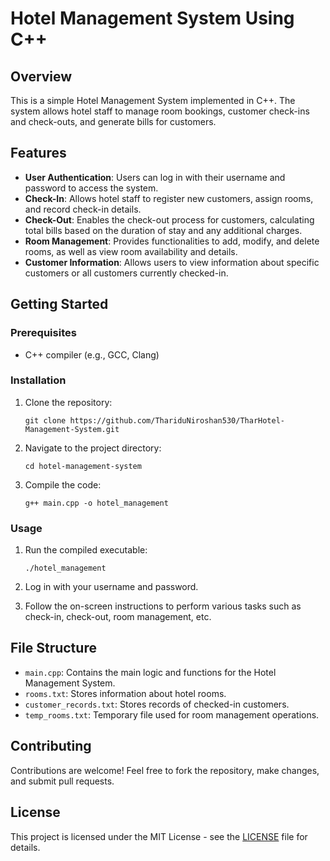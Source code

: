 # Hotel Management System Using C++

## Overview

This is a simple Hotel Management System implemented in C++. The system allows hotel staff to manage room bookings, customer check-ins and check-outs, and generate bills for customers.

## Features

- **User Authentication**: Users can log in with their username and password to access the system.
- **Check-In**: Allows hotel staff to register new customers, assign rooms, and record check-in details.
- **Check-Out**: Enables the check-out process for customers, calculating total bills based on the duration of stay and any additional charges.
- **Room Management**: Provides functionalities to add, modify, and delete rooms, as well as view room availability and details.
- **Customer Information**: Allows users to view information about specific customers or all customers currently checked-in.

## Getting Started

### Prerequisites

- C++ compiler (e.g., GCC, Clang)

### Installation

1. Clone the repository:
    ```
    git clone https://github.com/ThariduNiroshan530/TharHotel-Management-System.git
    ```

2. Navigate to the project directory:
    ```
    cd hotel-management-system
    ```

3. Compile the code:
    ```
    g++ main.cpp -o hotel_management
    ```

### Usage

1. Run the compiled executable:
    ```
    ./hotel_management
    ```

2. Log in with your username and password.

3. Follow the on-screen instructions to perform various tasks such as check-in, check-out, room management, etc.

## File Structure

- `main.cpp`: Contains the main logic and functions for the Hotel Management System.
- `rooms.txt`: Stores information about hotel rooms.
- `customer_records.txt`: Stores records of checked-in customers.
- `temp_rooms.txt`: Temporary file used for room management operations.

## Contributing

Contributions are welcome! Feel free to fork the repository, make changes, and submit pull requests.

## License

This project is licensed under the MIT License - see the [LICENSE](LICENSE) file for details.
